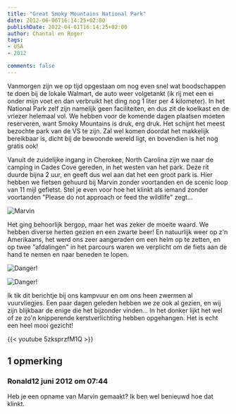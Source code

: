 ```yaml
---
title: "Great Smoky Mountains National Park"
date: 2012-06-06T16:14:25+02:00
publishDate: 2022-04-01T16:14:25+02:00
author: Chantal en Roger
tags:
- USA
- 2012

comments: false
---
```


Vanmorgen zijn we op tijd opgestaan om nog even snel wat boodschappen te doen bij de lokale Walmart, de auto weer volgetankt (ik rij met een ei onder mijn voet en dan verbruikt het ding nog 1 liter per 4 kilometer). In het National Park zelf zijn namelijk geen faciliteiten, en dus zit de koelkast en de vriezer helemaal vol. We hebben voor de komende dagen plaatsen moeten reserveren, want Smoky Mountains is druk, erg druk. Het schijnt het meest bezochte park van de VS te zijn. Zal wel komen doordat het makkelijk bereikbaar is, dicht bij de bewoonde wereld ligt, en bovendien is het nog gratis ook!

Vanuit de zuidelijke ingang in Cherokee, North Carolina zijn we naar de camping in Cades Cove gereden, in het westen van het park. Deze rit duurde bijna 2 uur, en geeft dus wel aan dat het een groot park is. Hier hebben we fietsen gehuurd bij Marvin zonder voortanden en de scenic loop van 11 mijl gefietst. Stel je even voor hoe het klinkt als iemand zonder voortanden "Please do not approach or feed the wildlife" zegt...

![Marvin](./images/IMG_0560.JPG)

Het ging behoorlijk bergop, maar het was zeker de moeite waard. We hebben diverse herten gezien en een zwarte beer!
En natuurlijk weer op z'n Amerikaans, het werd ons zeer aangeraden om een helm op te zetten, en op twee "afdalingen" in het parcours waren we verplicht om de fiets aan de hand te nemen en naar beneden te lopen.

![Danger!](./images/IMG_0562.JPG)

![Danger!](./images/IMG_0570.JPG)

Ik tik dit berichtje bij ons kampvuur en om ons heen zwermen al vuurvliegjes. Een paar dagen geleden hebben we ze ook al gezien, en wij zijn blijkbaar de enige die het bijzonder vinden... In het donker lijkt het wel of ze zo'n knipperende kerstverlichting hebben opgehangen. Het is echt een heel mooi gezicht!

{{< youtube 5zksprzfM1Q >}}

## 1 opmerking

### Ronald12 juni 2012 om 07:44

Heb je een opname van Marvin gemaakt? Ik ben wel benieuwd hoe dat klinkt.
